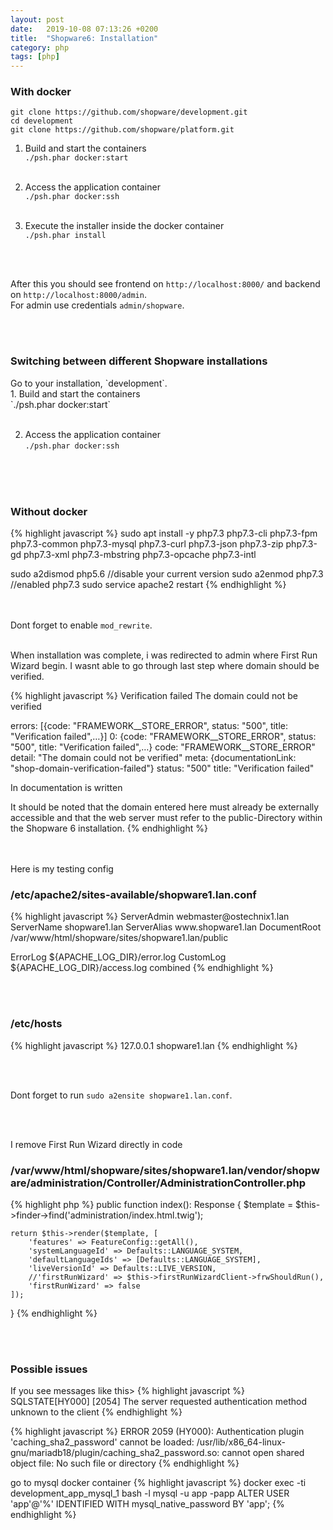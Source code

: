 ```yaml
---
layout: post
date:   2019-10-08 07:13:26 +0200
title:  "Shopware6: Installation"
category: php
tags: [php]
---
```


<h3>With docker</h3>

`git clone https://github.com/shopware/development.git` <br />
`cd development` <br />
`git clone https://github.com/shopware/platform.git` <br />

1. Build and start the containers <br />
`./psh.phar docker:start`
<br /><br />

2. Access the application container <br />
`./psh.phar docker:ssh`
<br /><br />

3. Execute the installer inside the docker container <br />
`./psh.phar install`

<br /><br />

After this you should see frontend on `http://localhost:8000/` and backend on `http://localhost:8000/admin`.<br />
For admin use credentials `admin/shopware`.

<br /><br />

<h3>Switching between different Shopware installations</h3>
Go to your installation, `development`.
<br />
1. Build and start the containers <br />
`./psh.phar docker:start`
<br /><br />

2. Access the application container <br />
`./psh.phar docker:ssh`
<br /><br />

<br /><br />

<h3>Without docker</h3>
{% highlight javascript %}
sudo apt install -y php7.3 php7.3-cli php7.3-fpm php7.3-common php7.3-mysql php7.3-curl php7.3-json php7.3-zip php7.3-gd php7.3-xml php7.3-mbstring php7.3-opcache php7.3-intl


sudo a2dismod php5.6 //disable your current version
sudo a2enmod php7.3 //enabled php7.3
sudo service apache2 restart
{% endhighlight %}

<br /><br />
Dont forget to enable `mod_rewrite`.
<br /><br />

When installation was complete, i was redirected to admin where First Run Wizard begin. I wasnt able to go through last step where domain should be verified.

{% highlight javascript %}
Verification failed
The domain could not be verified

errors: [{code: "FRAMEWORK__STORE_ERROR", status: "500", title: "Verification failed",…}]
0: {code: "FRAMEWORK__STORE_ERROR", status: "500", title: "Verification failed",…}
code: "FRAMEWORK__STORE_ERROR"
detail: "The domain could not be verified"
meta: {documentationLink: "shop-domain-verification-failed"}
status: "500"
title: "Verification failed"

In documentation is written

It should be noted that the domain entered here must already be externally accessible and that the web server must refer to the public-Directory within the Shopware 6 installation.
{% endhighlight %}

<br /><br />
Here is my testing config

<h3>/etc/apache2/sites-available/shopware1.lan.conf</h3>
{% highlight javascript %}
<VirtualHost *:80>
ServerAdmin webmaster@ostechnix1.lan
ServerName shopware1.lan
ServerAlias www.shopware1.lan
DocumentRoot /var/www/html/shopware/sites/shopware1.lan/public

ErrorLog ${APACHE_LOG_DIR}/error.log
CustomLog ${APACHE_LOG_DIR}/access.log combined
</VirtualHost>
{% endhighlight %}

<br /><br />

<h3>/etc/hosts</h3>
{% highlight javascript %}
127.0.0.1       shopware1.lan
{% endhighlight %}

<br /><br />

Dont forget to run `sudo a2ensite shopware1.lan.conf`.

<br /><br />

I remove First Run Wizard directly in code
<h3>/var/www/html/shopware/sites/shopware1.lan/vendor/shopware/administration/Controller/AdministrationController.php</h3>
{% highlight php %}
public function index(): Response
{
    $template = $this->finder->find('administration/index.html.twig');

    return $this->render($template, [
        'features' => FeatureConfig::getAll(),
        'systemLanguageId' => Defaults::LANGUAGE_SYSTEM,
        'defaultLanguageIds' => [Defaults::LANGUAGE_SYSTEM],
        'liveVersionId' => Defaults::LIVE_VERSION,
        //'firstRunWizard' => $this->firstRunWizardClient->frwShouldRun(),
        'firstRunWizard' => false
    ]);
}
{% endhighlight %}

<br /><br />

<h3>Possible issues</h3>
If you see messages like this>
{% highlight javascript %}
SQLSTATE[HY000] [2054] The server requested authentication method unknown to the client
{% endhighlight %}

{% highlight javascript %}
ERROR 2059 (HY000): Authentication plugin 'caching_sha2_password' cannot be loaded: /usr/lib/x86_64-linux-gnu/mariadb18/plugin/caching_sha2_password.so: cannot open shared object file: No such file or directory
{% endhighlight %}

go to mysql docker container
{% highlight javascript %}
docker exec -ti development_app_mysql_1 bash -l
mysql -u app -papp
ALTER USER 'app'@'%' IDENTIFIED WITH mysql_native_password BY 'app';
{% endhighlight %}
